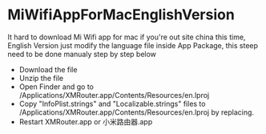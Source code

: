 # MiWifiAppForMacEnglishVersion
It hard to download Mi Wifi app for mac if you're out site china this time, English Version just modify the language file inside App Package, this steep need to be done manualy step by step below 

- Download the file
- Unzip the file
- Open Finder and go to /Applications/XMRouter.app/Contents/Resources/en.lproj
- Copy "InfoPlist.strings" and "Localizable.strings" files to /Applications/XMRouter.app/Contents/Resources/en.lproj by replacing.
- Restart XMRouter.app or 小米路由器.app
